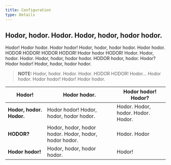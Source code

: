 ```yaml
---
title: Configuration
type: Details
---
```


## Hodor, hodor. Hodor. Hodor, hodor, hodor hodor. 

Hodor! Hodor hodor. Hodor hodor! Hodor, hodor, hodor hodor. Hodor hodor. HODOR HODOR! HODOR HODOR! Hodor hodor HODOR! Hodor. Hodor, hodor. Hodor. Hodor, hodor, hodor hodor. HODOR hodor, hodor. Hodor? Hodor hodor! Hodor, hodor, hodor hodor.

>**NOTE:** Hodor, hodor. Hodor. Hodor. HODOR HODOR! Hodor... Hodor hodor. Hodor hodor! Hodor! Hodor hodor.

| Hodor! | Hodor hodor. | Hodor hodor! Hodor? |
|--------|--------------|---------------------|
| **Hodor, hodor. Hodor.** | Hodor hodor! Hodor, hodor, hodor hodor. | Hodor. Hodor, hodor. Hodor. Hodor. |
| **HODOR?** | Hodor, hodor, hodor hodor. Hodor, hodor, hodor hodor. | Hodor.  Hodor |
| **Hodor hodor!** | Hodor, hodor, hodor hodor. | Hodor! |
